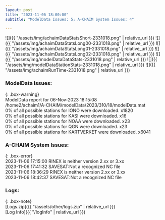 ```yaml
---
layout: post
title: "2023-11-06 18:00:00"
subtitle: "ModelData Issues: 5; A-CHAIM System Issues: 4"

---
```


![]({{ "/assets/img/achaimDataStatsShort-2331018.png" | relative_url }})
![]({{ "/assets/img/achaimDataStatsLong00-2331018.png" | relative_url }})
![]({{ "/assets/img/achaimDataStatsLong01-2331018.png" | relative_url }})
![]({{ "/assets/img/achaimDataStatsLong02-2331018.png" | relative_url }})
![]({{ "/assets/img/modelDataDataStats-2331018.png" | relative_url }})
![]({{ "/assets/img/modelDataStationStats-2331018.png" | relative_url }})
![]({{ "/assets/img/achaimRunTime-2331018.png" | relative_url }})


### ModelData Issues:  
  
{: .box-warning}  
 ModelData report for 06-Nov-2023 18:15:08   
 /home2/achaim1/A-CHAIM/modelData/2023/310/18/modelData.mat   
 0% of all possible stations for IONO were downloaded. x1820   
 0% of all possible stations for KASI were downloaded. x16   
 0% of all possible stations for NOAA were downloaded. x23   
 0% of all possible stations for QGN were downloaded. x23   
 0% of all possible stations for KARTVERKET were downloaded. x6041   
  
### A-CHAIM System Issues:  
  
{: .box-error}  
2023-11-06 17:15:00 RINEX is neither version 2.xx or 3.xx  
2023-11-06 17:41:32 SAVESAT:Not a recognized NC file  
2023-11-06 18:36:29 RINEX is neither version 2.xx or 3.xx  
2023-11-06 18:42:37 SAVESAT:Not a recognized NC file  

### Logs:  
  
{: .box-note}  
[Logs.zip]({{ "/assets/other/logs.zip" | relative_url }})  
[Log Info]({{ "/logInfo" | relative_url }})  

